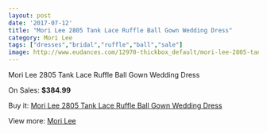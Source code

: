```yaml
---
layout: post
date: '2017-07-12'
title: "Mori Lee 2805 Tank Lace Ruffle Ball Gown Wedding Dress"
category: Mori Lee
tags: ["dresses","bridal","ruffle","ball","sale"]
image: http://www.eudances.com/12970-thickbox_default/mori-lee-2805-tank-lace-ruffle-ball-gown-wedding-dress.jpg
---
```

Mori Lee 2805 Tank Lace Ruffle Ball Gown Wedding Dress

On Sales: **$384.99**
<a href="https://www.eudances.com/en/mori-lee/3949-mori-lee-2805-tank-lace-ruffle-ball-gown-wedding-dress.html"><amp-img layout="responsive" width="600" height="600" src="//www.eudances.com/12970-thickbox_default/mori-lee-2805-tank-lace-ruffle-ball-gown-wedding-dress.jpg" alt="Mori Lee 2805 Tank Lace Ruffle Ball Gown Wedding Dress 0" /></a>
<a href="https://www.eudances.com/en/mori-lee/3949-mori-lee-2805-tank-lace-ruffle-ball-gown-wedding-dress.html"><amp-img layout="responsive" width="600" height="600" src="//www.eudances.com/12975-thickbox_default/mori-lee-2805-tank-lace-ruffle-ball-gown-wedding-dress.jpg" alt="Mori Lee 2805 Tank Lace Ruffle Ball Gown Wedding Dress 1" /></a>
<a href="https://www.eudances.com/en/mori-lee/3949-mori-lee-2805-tank-lace-ruffle-ball-gown-wedding-dress.html"><amp-img layout="responsive" width="600" height="600" src="//www.eudances.com/12974-thickbox_default/mori-lee-2805-tank-lace-ruffle-ball-gown-wedding-dress.jpg" alt="Mori Lee 2805 Tank Lace Ruffle Ball Gown Wedding Dress 2" /></a>
<a href="https://www.eudances.com/en/mori-lee/3949-mori-lee-2805-tank-lace-ruffle-ball-gown-wedding-dress.html"><amp-img layout="responsive" width="600" height="600" src="//www.eudances.com/12973-thickbox_default/mori-lee-2805-tank-lace-ruffle-ball-gown-wedding-dress.jpg" alt="Mori Lee 2805 Tank Lace Ruffle Ball Gown Wedding Dress 3" /></a>
<a href="https://www.eudances.com/en/mori-lee/3949-mori-lee-2805-tank-lace-ruffle-ball-gown-wedding-dress.html"><amp-img layout="responsive" width="600" height="600" src="//www.eudances.com/12972-thickbox_default/mori-lee-2805-tank-lace-ruffle-ball-gown-wedding-dress.jpg" alt="Mori Lee 2805 Tank Lace Ruffle Ball Gown Wedding Dress 4" /></a>
<a href="https://www.eudances.com/en/mori-lee/3949-mori-lee-2805-tank-lace-ruffle-ball-gown-wedding-dress.html"><amp-img layout="responsive" width="600" height="600" src="//www.eudances.com/12971-thickbox_default/mori-lee-2805-tank-lace-ruffle-ball-gown-wedding-dress.jpg" alt="Mori Lee 2805 Tank Lace Ruffle Ball Gown Wedding Dress 5" /></a>

Buy it: [Mori Lee 2805 Tank Lace Ruffle Ball Gown Wedding Dress](https://www.eudances.com/en/mori-lee/3949-mori-lee-2805-tank-lace-ruffle-ball-gown-wedding-dress.html "Mori Lee 2805 Tank Lace Ruffle Ball Gown Wedding Dress")

View more: [Mori Lee](https://www.eudances.com/en/9-mori-lee "Mori Lee")